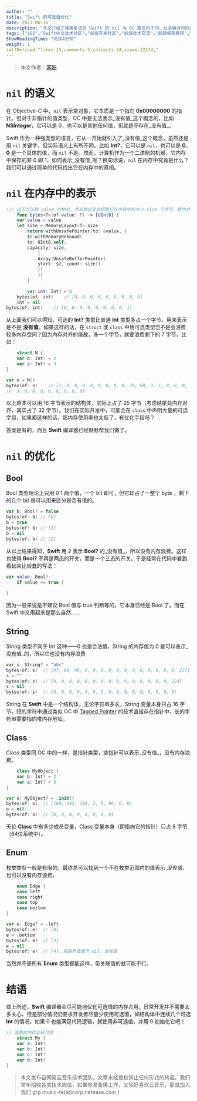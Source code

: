 ```yaml
---
author: ""
title: "Swift 的可选值优化"
date: 2023-06-16
description: "本文介绍了强类型语言 Swift 的 nil 与 OC 概念的不同，以及编译时的内存使用方面的优化手段。"
tags: ["iOS","Swift中文技术社区","前端开发社区","前端技术交流","前端框架教程","JavaScript 学习资源","CSS 技巧与最佳实践","HTML5 最新动态","前端工程师职业发展","开源前端项目","前端技术趋势"]
ShowReadingTime: "阅读4分钟"
weight: 1
selfDefined:"likes:15,comments:5,collects:24,views:12274,"
---
```

> 本文作者：[苯酚](https://link.juejin.cn?target=https%3A%2F%2Fxcoder.tips "https://xcoder.tips")

`nil` 的语义
=========

在 Objective-C 中，`nil` 表示空对象，它本质是一个指向 **0x00000000** 的指针。但对于非指针的值类型，OC 中是无法表示\_没有值\_这个概念的，比如 **NSInteger**，它可以是 0，也可以是其他任何值，但就是不存在\_没有值\_。

Swift 作为一种强类型的语言，它从一开始就引入了\_没有值\_这个概念，虽然还是用 `nil` 关键字，但实际语义上有所不同。比如 **Int?**，它可以是 `nil`，也可以是 **0**，**0** 是一个具体的值，而 `nil` 不是。然而，计算机作为一个二进制的机器，它内存中保存的非 0 即 1，如何表示\_没有值\_呢？换句话说，`nil` 在内存中究竟是什么？我们可以通过简单的代码找出它在内存中的真相。

`nil` 在内存中的表示
=============

```swift
/// 以下方法取 value 的地址，并从地址处向后取它在内存中的大小 size 个字节，转为对应的数组
    func bytes<T>(of value: T) -> [UInt8] {
    var value = value
    let size = MemoryLayout<T>.size
        return withUnsafePointer(to: &value, {
        $0.withMemoryRebound(
        to: UInt8.self,
        capacity: size,
            {
            Array(UnsafeBufferPointer(
            start: $0, count: size))
            })
            })
        }
        
        var int: Int? = 0
    bytes(of: int)    // [0, 0, 0, 0, 0, 0, 0, 0, 0]
    int = nil
bytes(of: int)    // [0, 0, 0, 0, 0, 0, 0, 0, 1]

```

从上面我们可以得知，可选的 **Int?** 类型比普通 **Int** 类型多占一个字节，用来表示是不是 **没有值**。如果这样的话，在 `struct` 或 `class` 中用可选类型岂不是会浪费较多内存空间？因为内存对齐的缘故，多一个字节，就要浪费剩下的 7 字节，比如：

```swift
    struct N {
    var b: Int? = 2
    var a: Int? = 3
}

var n = N()
bytes(of: n)    // [2, 0, 0, 0, 0, 0, 0, 0, 0, 76, 68, 3, 1, 0, 0, 0,
//  3, 0, 0, 0, 0, 0, 0, 0, 0]
```

以上原本可以用 16 字节表示的结构体，实际上占了 25 字节（考虑结尾处内存对齐，其实占了 32 字节）。我们在实际开发中，可能会在 `class` 中声明大量的可选字段，如果都这样的话，那内存使用率也太低了，有优化手段吗？

答案是有的，而且 **Swift** 编译器已经默默帮我们做了。

`nil` 的优化
=========

Bool
----

Bool 类型理论上只用 0 1 两个值，一个 bit 即可，但它却占了一整个 byte ，剩下的几个 bit 是可以用来区分是否有值的。

```swift
var b: Bool? = false
bytes(of: b) // [0]
b = true
bytes(of: b) // [1]
b = nil
bytes(of: b) // [2]
```

从以上结果得知，**Swift** 用 2 表示 **Bool?** 的\_没有值\_，所以没有内存浪费。这样也使得 **Bool?** 不再是两态的开关，而是一个三态的开关。于是经常在代码中看到看起来比较蠢的写法：

```swift
var value: Bool?
    if value == true {
    
}
```

因为一般来说是不建议 Bool 值与 true 判断等的，它本身已经是 Bool 了。而在 Swift 中又用起来是那么自然……

String
------

String 类型不同于 Int 这种——0 也是合法值，String 的内存值为 0 是可以表示\_没有值\_的，所以它也没有内存浪费

```swift
var s: String? = "abc"
bytes(of: s)  // [97, 98, 99, 0, 0, 0, 0, 0, 0, 0, 0, 0, 0, 0, 0, 227]
s = ""
bytes(of: s)  // [0, 0, 0, 0, 0, 0, 0, 0, 0, 0, 0, 0, 0, 0, 0, 224]
s = nil
bytes(of: s)  // [0, 0, 0, 0, 0, 0, 0, 0, 0, 0, 0, 0, 0, 0, 0, 0]
```

String 在 **Swift** 中是一个结构体，无论字符串多长，String 变量本身只占 16 字节，短的字符串通过类似 OC 中 [Tagged Pointer](https://link.juejin.cn?target=https%3A%2F%2Fdeveloper.apple.com%2Fvideos%2Fplay%2Fwwdc2020%2F10163%2F "https://developer.apple.com/videos/play/wwdc2020/10163/") 的技术直接存在指针中，长的字符串需要指向堆内存地址。

Class
-----

Class 类型同 OC 中的一样，是指针类型，空指针可以表示\_没有值\_，没有内存浪费。

```swift
    class MyObject {
    var b: Int? = 2
    var a: Int? = 3
}

var o: MyObject? = .init()
bytes(of: o)  // [160, 142, 188, 2, 0, 96, 0, 0]
o = nil
bytes(of: o)  // [0, 0, 0, 0, 0, 0, 0, 0]
```

无论 **Class** 中有多少成员变量，Class 变量本身（即指向它的指针）只占 8 字节（64位系统中）。

Enum
----

枚举类型一般是有限的，最终总可以找到一个不在枚举范围内的值表示 _没有值_，也可以没有内存浪费。

```swift
    enum Edge {
    case left
    case right
    case top
    case bottom
}

var e: Edge? = .left
bytes(of: e)  // [0]
e = .bottom
bytes(of: e)  // [3]
e = nil
bytes(of: e)  // [4]，用越界值表示 nil，没有值
```

当然并不是所有 **Enum** 类型都能这样，带关联值的就可能不行。

结语
==

综上所述，**Swift** 编译器会尽可能地优化可选值的内存占用，日常开发并不需要太多关心，但是部分情况仍要求开发者尽量少使用可选值，如结构体中连续几个可选 **Int** 的情况，如果 0 也能满足代码逻辑，就使用非可选值，并用 0 初始化它吧！

```swift
// 浪费的内存比较可观
    struct My {
    var a: Int?
    var b: Int?
    var c: Int?
    var d: Int?
}
```

> 本文发布自网易云音乐技术团队，文章未经授权禁止任何形式的转载。我们常年招收各类技术岗位，如果你准备换工作，又恰好喜欢云音乐，那就加入我们 grp.music-fe(at)corp.netease.com！